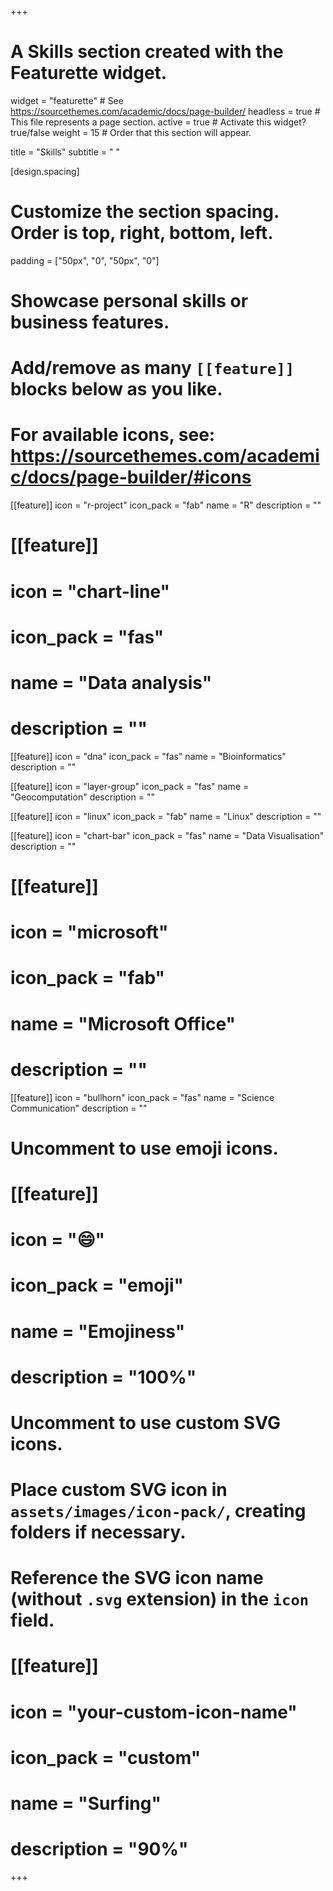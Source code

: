 +++
# A Skills section created with the Featurette widget.
widget = "featurette"  # See https://sourcethemes.com/academic/docs/page-builder/
headless = true  # This file represents a page section.
active = true  # Activate this widget? true/false
weight = 15  # Order that this section will appear.

title = "Skills"
subtitle = " "

[design.spacing]
  # Customize the section spacing. Order is top, right, bottom, left.
  padding = ["50px", "0", "50px", "0"]
  
# Showcase personal skills or business features.
# 
# Add/remove as many `[[feature]]` blocks below as you like.
# 
# For available icons, see: https://sourcethemes.com/academic/docs/page-builder/#icons

[[feature]]
  icon = "r-project"
  icon_pack = "fab"
  name = "R"
  description = ""

# [[feature]]
#   icon = "chart-line"
#   icon_pack = "fas"
#   name = "Data analysis"
#   description = ""
  
[[feature]]
  icon = "dna"
  icon_pack = "fas"
  name = "Bioinformatics"
  description = "" 
 
[[feature]]
  icon = "layer-group"
  icon_pack = "fas"
  name = "Geocomputation"
  description = ""
  
[[feature]]
  icon = "linux"
  icon_pack = "fab"
  name = "Linux"
  description = "" 
  
[[feature]]
  icon = "chart-bar"
  icon_pack = "fas"
  name = "Data Visualisation"
  description = "" 

# [[feature]]
#   icon = "microsoft"
#   icon_pack = "fab"
#   name = "Microsoft Office"
#   description = ""
  
[[feature]]
  icon = "bullhorn"
  icon_pack = "fas"
  name = "Science Communication"
  description = ""
  
# Uncomment to use emoji icons.
# [[feature]]
#  icon = ":smile:"
#  icon_pack = "emoji"
#  name = "Emojiness"
#  description = "100%"  

# Uncomment to use custom SVG icons.
# Place custom SVG icon in `assets/images/icon-pack/`, creating folders if necessary.
# Reference the SVG icon name (without `.svg` extension) in the `icon` field.
# [[feature]]
#  icon = "your-custom-icon-name"
#  icon_pack = "custom"
#  name = "Surfing"
#  description = "90%"

+++